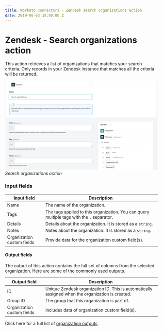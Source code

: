 ```yaml
---
title: Workato connectors - Zendesk search organizations action
date: 2019-06-03 18:00:00 Z
---
```


# Zendesk - Search organizations action

This action retrieves a list of organizations that matches your search criteria. Only records in your Zendesk instance that matches all the criteria will be returned.

![Search organizations action](/assets/images/connectors/zendesk/search-organization-action.png)
*Search organizations action*

### Input fields

<table class="unchanged rich-diff-level-one">
  <thead>
    <tr>
        <th width='25%'>Input field</th>
        <th>Description</th>
    </tr>
  </thead>
  <tbody>
    <tbody>
    <tr>
      <td>Name</td>
      <td>
        The name of the organization.
      </td>
    </tr>
    <tr>
      <td>Tags</td>
      <td>
        The tags applied to this organization. You can query multiple tags with the <code>,</code> separator.
      </td>
    </tr>
    <tr>
      <td>Details</td>
      <td>
        Details about the organization. It is stored as a <code>string</code>.
      </td>
    </tr>
    <tr>
      <td>Notes</td>
      <td>
        Notes about the organization. It is stored as a <code>string</code>.
      </td>
    </tr>
    <tr>
      <td>Organization custom fields</td>
      <td>
        Provide data for the organization custom field(s).
      </td>
    </tr>
  </tbody>
</table>

#### Output fields

The output of this action contains the full set of columns from the selected organization. Here are some of the commonly used outputs.

<table class="unchanged rich-diff-level-one">
  <thead>
    <tr>
        <th width='25%'>Output field</th>
        <th>Description</th>
    </tr>
  </thead>
  <tbody>
    <tr>
      <td>ID</td>
      <td>
        Unique Zendesk organization ID. This is automatically assigned when the organization is created.
      </td>
    </tr>  
    <tr>
      <td>Group ID</td>
      <td>
        The group that this organization is part of.
      </td>
    </tr>
    <tr>
      <td>Organization custom fields</td>
      <td>
        Includes data of organization custom field(s).
      </td>
    </tr>
  </tbody>
</table>

Click here for a full list of [organization outputs](/connectors/zendesk/organization-fields.md#organization-output-fields).
